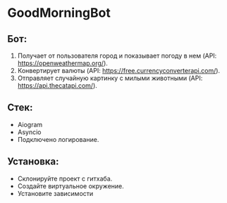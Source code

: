 # GoodMorningBot
## Бот:
1. Получает от пользователя город и показывает погоду в нем (API: https://openweathermap.org/).
2. Конвертирует валюты (API: https://free.currencyconverterapi.com/).
3. Отправляет случайную картинку с милыми животными (API: https://api.thecatapi.com/).

## Стек:
- Aiogram
- Asyncio
- Подключено логирование.

## Установка:
- Склонируйте проект с гитхаба.
- Создайте виртуальное окружение.
- Установите зависимости
